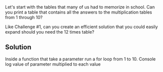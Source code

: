 Let's start with the tables that many of us had to memorize in school. Can you print a table that contains all the answers to the multiplication tables from 1 through 10?

Like Challenge #1, can you create an efficient solution that you could easily expand should you need the 12 times table?

## Solution
Inside a function that take a parameter run a for loop from 1 to 10. Console log value of parameter multiplied to each value